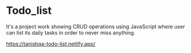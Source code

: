 # Todo_list
 It's a project work showing CRUD operations using JavaScript where user can list its daily tasks in order to never miss anything.

https://tanishqa-todo-list.netlify.app/
